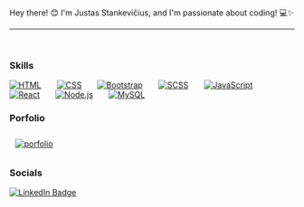 Hey there! 😊 I'm Justas Stankevičius, and I'm passionate about coding! 💻✨

<hr/>
<br/>

### Skills

[![HTML](https://skillicons.dev/icons?i=html)](https://skillicons.dev) &nbsp;&nbsp;&nbsp;&nbsp;&nbsp; [![CSS](https://skillicons.dev/icons?i=css)](https://skillicons.dev) &nbsp;&nbsp;&nbsp;&nbsp;&nbsp; [![Bootstrap](https://skillicons.dev/icons?i=bootstrap)](https://skillicons.dev) &nbsp;&nbsp;&nbsp;&nbsp;&nbsp; [![SCSS](https://skillicons.dev/icons?i=scss)](https://skillicons.dev) &nbsp;&nbsp;&nbsp;&nbsp;&nbsp; [![JavaScript](https://skillicons.dev/icons?i=javascript)](https://skillicons.dev) &nbsp;&nbsp;&nbsp;&nbsp;&nbsp; [![React](https://skillicons.dev/icons?i=react)](https://skillicons.dev) &nbsp;&nbsp;&nbsp;&nbsp;&nbsp; [![Node.js](https://skillicons.dev/icons?i=nodejs)](https://skillicons.dev) &nbsp;&nbsp;&nbsp;&nbsp;&nbsp; [![MySQL](https://skillicons.dev/icons?i=mysql)](https://skillicons.dev)

### Porfolio
<div  id="badges">
<a 
    href="https://justas10k.github.io/portfolio/" target="_blank" rel="noopener noreferrer">
    <img style="padding: 10px;" src="https://img.shields.io/badge/Porfolio-blue" alt="porfolio" />
</a>
</div>

### Socials

<div id="badges">
  <a href="https://www.linkedin.com/in/justas-stankevicius-430119293/">
    <img src="https://img.shields.io/badge/LinkedIn-blue?style=for-the-badge&logo=linkedin&logoColor=white" alt="LinkedIn Badge"/>
  </a>
</div>
